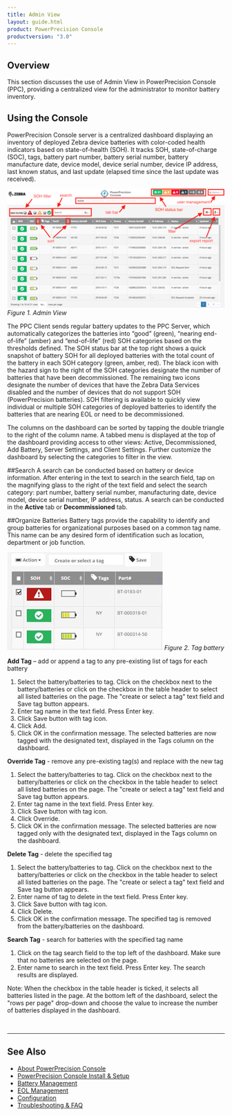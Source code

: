 ```yaml
---
title: Admin View
layout: guide.html
product: PowerPrecision Console
productversion: "3.0"
---
```


## Overview

This section discusses the use of Admin View in PowerPrecision Console (PPC), providing a centralized view for the administrator to monitor battery inventory.

## Using the Console

PowerPrecision Console server is a centralized dashboard displaying an inventory of deployed Zebra device batteries with color-coded health indicators based on state-of-health (SOH). It tracks SOH, state-of-charge (SOC), tags, battery part number, battery serial number, battery manufacture date, device model, device serial number, device IP address, last known status, and last update (elapsed time since the last update was received).

![img](dashboard_markup.png)
_Figure 1. Admin View_

The PPC Client sends regular battery updates to the PPC Server, which automatically categorizes the batteries into “good” (green), “nearing end-of-life” (amber) and “end-of-life” (red) SOH categories based on the thresholds defined. The SOH status bar at the top right shows a quick snapshot of battery SOH for all deployed batteries with the total count of the battery in each SOH category (green, amber, red). The black icon with the hazard sign to the right of the SOH categories designate the number of batteries that have been decommissioned. The remaining two icons designate the number of devices that have the Zebra Data Services disabled and the number of devices that do not support SOH (PowerPrecision batteries). SOH filtering is available to quickly view individual or multiple SOH categories of deployed batteries to identify the batteries that are nearing EOL or need to be decommissioned.

The columns on the dashboard can be sorted by tapping the double triangle to the right of the column name. A tabbed menu is displayed at the top of the dashboard providing access to other views: Active, Decommissioned, Add Battery, Server Settings, and Client Settings. Further customize the dashboard by selecting the categories to filter in the view.

##Search
A search can be conducted based on battery or device information. After entering in the text to search in the search field, tap on the magnifying glass to the right of the text field and select the search category: part number, battery serial number, manufacturing date, device model, device serial number, IP address, status. A search can be conducted in the **Active** tab or **Decommissioned** tab.

##Organize Batteries
Battery tags provide the capability to identify and group batteries for organizational purposes based on a common tag name. This name can be any desired form of identification such as location, department or job function.

![img](tag.JPG)
_Figure 2. Tag battery_

**Add Tag** – add or append a tag to any pre-existing list of tags for each battery

1. Select the battery/batteries to tag. Click on the checkbox next to the battery/batteries or click on the checkbox in the table header to select all listed batteries on the page. The "create or select a tag" text field and Save tag button appears.
2. Enter tag name in the text field. Press Enter key.
3. Click Save button with tag icon.
4. Click Add.
5. Click OK in the confirmation message.
   The selected batteries are now tagged with the designated text, displayed in the Tags column on the dashboard.

**Override Tag** - remove any pre-existing tag(s) and replace with the new tag

1. Select the battery/batteries to tag. Click on the checkbox next to the battery/batteries or click on the checkbox in the table header to select all listed batteries on the page. The "create or select a tag" text field and Save tag button appears.
2. Enter tag name in the text field. Press Enter key.
3. Click Save button with tag icon.
4. Click Override.
5. Click OK in the confirmation message.
   The selected batteries are now tagged only with the designated text, displayed in the Tags column on the dashboard.

**Delete Tag** - delete the specified tag

1. Select the battery/batteries to tag. Click on the checkbox next to the battery/batteries or click on the checkbox in the table header to select all listed batteries on the page. The "create or select a tag" text field and Save tag button appears.
2. Enter name of tag to delete in the text field. Press Enter key.
3. Click Save button with tag icon.
4. Click Delete.
5. Click OK in the confirmation message.
   The specified tag is removed from the battery/batteries on the dashboard.

**Search Tag** - search for batteries with the specified tag name

1. Click on the tag search field to the top left of the dashboard. Make sure that no batteries are selected on the page.
2. Enter name to search in the text field. Press Enter key.
   The search results are displayed.

Note: When the checkbox in the table header is ticked, it selects all batteries listed in the page. At the bottom left of the dashboard, select the "rows per page" drop-down and choose the value to increase the number of batteries displayed in the dashboard.

<br>

---

## See Also

- [About PowerPrecision Console](../about)
- [PowerPrecision Console Install & Setup](../setup)
- [Battery Management](../mgmt)
- [EOL Management](../eol)
- [Configuration](../config)
- [Troubleshooting & FAQ](../troubleshooting)
